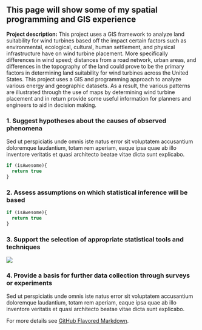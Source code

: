 ## This page will show some of my spatial programming and GIS experience

**Project description:** This project uses a GIS framework to analyze land suitability for wind turbines based off the impact certain factors such as environmental, ecological, cultural, human settlement, and physical infrastructure have on wind turbine placement. More specifically differences in wind speed; distances from a road network, urban areas, and differences in the topography of the land could prove to be the primary factors in determining land suitability for wind turbines across the United States. This project uses a GIS and programming approach to analyze various energy and geographic datasets. As a result, the various patterns are illustrated through the use of maps by determining wind turbine placement and in return provide some useful information for planners and engineers to aid in decision making.

### 1. Suggest hypotheses about the causes of observed phenomena

Sed ut perspiciatis unde omnis iste natus error sit voluptatem accusantium doloremque laudantium, totam rem aperiam, eaque ipsa quae ab illo inventore veritatis et quasi architecto beatae vitae dicta sunt explicabo. 

```javascript
if (isAwesome){
  return true
}
```

### 2. Assess assumptions on which statistical inference will be based

```javascript
if (isAwesome){
  return true
}
```

### 3. Support the selection of appropriate statistical tools and techniques

<img src="images/dummy_thumbnail.jpg?raw=true"/>

### 4. Provide a basis for further data collection through surveys or experiments

Sed ut perspiciatis unde omnis iste natus error sit voluptatem accusantium doloremque laudantium, totam rem aperiam, eaque ipsa quae ab illo inventore veritatis et quasi architecto beatae vitae dicta sunt explicabo. 

For more details see [GitHub Flavored Markdown](https://guides.github.com/features/mastering-markdown/).
